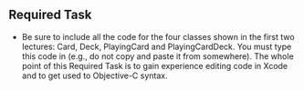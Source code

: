 ## Required Task
-  Be sure to include all the code for the four classes shown in the first two lectures: Card, Deck, PlayingCard and PlayingCardDeck. You must type this code in (e.g., do not copy and paste it from somewhere). The whole point of this Required Task is to gain experience editing code in Xcode and to get used to Objective-C syntax.

